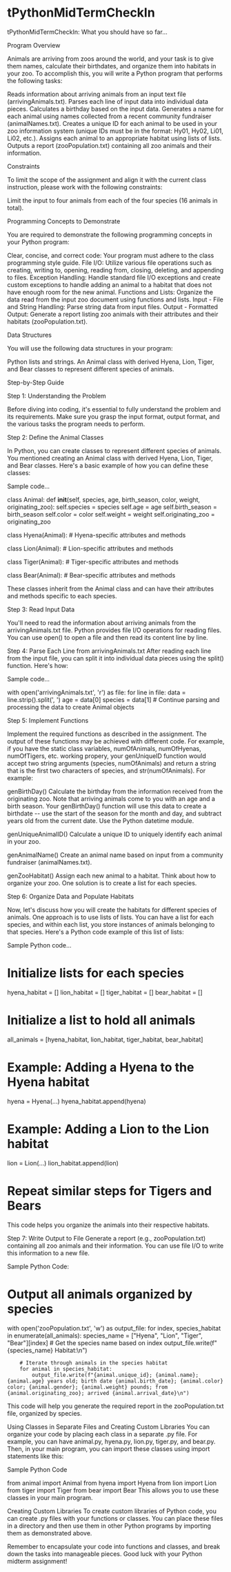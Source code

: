 # tPythonMidTermCheckIn
tPythonMidTermCheckIn: What you should have so far...

Program Overview

Animals are arriving from zoos around the world, and your task is to give them names, calculate their birthdates, and organize them into habitats in your zoo. To accomplish this, you will write a Python program that performs the following tasks:

Reads information about arriving animals from an input text file (arrivingAnimals.txt).
Parses each line of input data into individual data pieces.
Calculates a birthday based on the input data.
Generates a name for each animal using names collected from a recent community fundraiser (animalNames.txt).
Creates a unique ID for each animal to be used in your zoo information system (unique IDs must be in the format: Hy01, Hy02, Li01, Li02, etc.).
Assigns each animal to an appropriate habitat using lists of lists.
Outputs a report (zooPopulation.txt) containing all zoo animals and their information.

Constraints

To limit the scope of the assignment and align it with the current class instruction, please work with the following constraints:

Limit the input to four animals from each of the four species (16 animals in total).

Programming Concepts to Demonstrate

You are required to demonstrate the following programming concepts in your Python program:

Clear, concise, and correct code: 
Your program must adhere to the class programming style guide.
File I/O: Utilize various file operations such as creating, writing to, opening, reading from, closing, deleting, and appending to files.
Exception Handling: Handle standard file I/O exceptions and create custom exceptions to handle adding an animal to a habitat that does not have enough room for the new animal.
Functions and Lists: Organize the data read from the input zoo document using functions and lists.
Input - File and String Handling: Parse string data from input files.
Output - Formatted Output: Generate a report listing zoo animals with their attributes and their habitats (zooPopulation.txt).

Data Structures

You will use the following data structures in your program:

Python lists and strings.
An Animal class with derived Hyena, Lion, Tiger, and Bear classes to represent different species of animals.

Step-by-Step Guide

Step 1: Understanding the Problem

Before diving into coding, it's essential to fully understand the problem and its requirements. Make sure you grasp the input format, output format, and the various tasks the program needs to perform.

Step 2: Define the Animal Classes

In Python, you can create classes to represent different species of animals. You mentioned creating an Animal class with derived Hyena, Lion, Tiger, and Bear classes. Here's a basic example of how you can define these classes:

Sample code...

class Animal:
    def __init__(self, species, age, birth_season, color, weight, originating_zoo):
        self.species = species
        self.age = age
        self.birth_season = birth_season
        self.color = color
        self.weight = weight
        self.originating_zoo = originating_zoo

class Hyena(Animal):
    # Hyena-specific attributes and methods

class Lion(Animal):
    # Lion-specific attributes and methods

class Tiger(Animal):
    # Tiger-specific attributes and methods

class Bear(Animal):
    # Bear-specific attributes and methods

These classes inherit from the Animal class and can have their attributes and methods specific to each species.

Step 3: Read Input Data

You'll need to read the information about arriving animals from the arrivingAnimals.txt file. Python provides file I/O operations for reading files. You can use open() to open a file and then read its content line by line.

Step 4: Parse Each Line from arrivingAnimals.txt
After reading each line from the input file, you can split it into individual data pieces using the split() function. Here's how:

Sample code...

with open('arrivingAnimals.txt', 'r') as file:
    for line in file:
        data = line.strip().split(', ')
        age = data[0]
        species = data[1]
        # Continue parsing and processing the data to create Animal objects

Step 5: Implement Functions

Implement the required functions as described in the assignment. The output of these functions may be achieved with different code. For example, if you have the static class variables, numOfAnimals, numOfHyenas, numOfTigers, etc. working propery, your genUniqueID function would accept two string arguments (species, numOfAnimals) and return a string that is the first two characters of species, and str(numOfAnimals). For example:

genBirthDay()
Calculate the birthday from the information received from the originating zoo. Note that arriving animals come to you with an age and a birth season. Your genBirthDay() function will use this data to create a birthdate -- use the start of the season for the month and day, and subtract years old from the current date. Use the Python datetime module. 

genUniqueAnimalID()
Calculate a unique ID to uniquely identify each animal in your zoo.

genAnimalName()
Create an animal name based on input from a community fundraiser (animalNames.txt).

genZooHabitat()
Assign each new animal to a habitat. Think about how to organize your zoo. One solution is to create a list for each species.

Step 6: Organize Data and Populate Habitats

Now, let's discuss how you will create the habitats for different species of animals. One approach is to use lists of lists. You can have a list for each species, and within each list, you store instances of animals belonging to that species. Here's a Python code example of this list of lists:

Sample Python code...

# Initialize lists for each species
hyena_habitat = []
lion_habitat = []
tiger_habitat = []
bear_habitat = []

# Initialize a list to hold all animals
all_animals = [hyena_habitat, lion_habitat, tiger_habitat, bear_habitat]

# Example: Adding a Hyena to the Hyena habitat
hyena = Hyena(...)
hyena_habitat.append(hyena)

# Example: Adding a Lion to the Lion habitat
lion = Lion(...)
lion_habitat.append(lion)

# Repeat similar steps for Tigers and Bears
This code helps you organize the animals into their respective habitats.

Step 7: Write Output to File
Generate a report (e.g., zooPopulation.txt) containing all zoo animals and their information. You can use file I/O to write this information to a new file.

Sample Python Code:

# Output all animals organized by species
with open('zooPopulation.txt', 'w') as output_file:
    for index, species_habitat in enumerate(all_animals):
        species_name = ["Hyena", "Lion", "Tiger", "Bear"][index]  # Get the species name based on index
        output_file.write(f"{species_name} Habitat:\n")
        
        # Iterate through animals in the species habitat
        for animal in species_habitat:
            output_file.write(f"{animal.unique_id}; {animal.name}; {animal.age} years old; birth date {animal.birth_date}; {animal.color} color; {animal.gender}; {animal.weight} pounds; from {animal.originating_zoo}; arrived {animal.arrival_date}\n")
This code will help you generate the required report in the zooPopulation.txt file, organized by species.

Using Classes in Separate Files and Creating Custom Libraries
You can organize your code by placing each class in a separate .py file. For example, you can have animal.py, hyena.py, lion.py, tiger.py, and bear.py. Then, in your main program, you can import these classes using import statements like this:

Sample Python Code

from animal import Animal
from hyena import Hyena
from lion import Lion
from tiger import Tiger
from bear import Bear
This allows you to use these classes in your main program.

Creating Custom Libraries
To create custom libraries of Python code, you can create .py files with your functions or classes. You can place these files in a directory and then use them in other Python programs by importing them as demonstrated above.

Remember to encapsulate your code into functions and classes, and break down the tasks into manageable pieces. Good luck with your Python midterm assignment!




